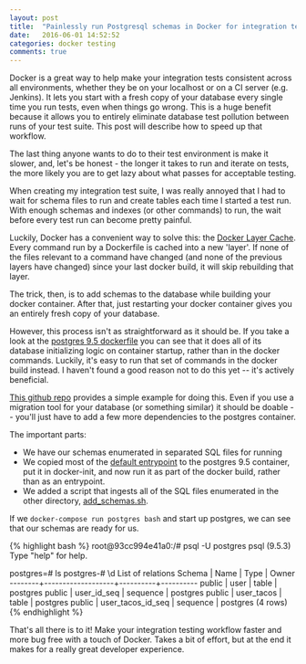 ```yaml
---
layout: post
title:  "Painlessly run Postgresql schemas in Docker for integration testing"
date:   2016-06-01 14:52:52
categories: docker testing
comments: true
---
```


Docker is a great way to help make your integration tests consistent
across all environments, whether they be on your localhost or on a CI
server (e.g. Jenkins). It lets you start with a fresh copy of your database
every single time you run tests, even when things go wrong. This is a huge benefit
because it allows you to entirely eliminate database test pollution between runs of your
test suite. This post will describe how to speed up that workflow.

The last thing anyone wants to do to their test environment is make it slower, and,
let's be honest - the longer it takes to run and iterate on tests, the more likely you are to get lazy
about what passes for acceptable testing.

When creating my integration test suite, I was really annoyed that I had to wait for schema
files to run and create tables each time I started a test run. With enough schemas and indexes (or other commands) to run,
the wait before every test run can become pretty painful.

Luckily, Docker has a convenient way to solve this: the [Docker Layer Cache][docker-cache].
Every command run by a Dockerfile is cached into a new 'layer'. If none of the files
relevant to a command have changed (and none of the previous layers have changed)
since your last docker build, it will skip rebuilding that layer.

The trick, then, is to add schemas to the database while building your docker container.
After that, just restarting your docker container gives you an entirely
fresh copy of your database.

However, this process isn't as straightforward as it should be.
If you take a look at the [postgres 9.5 dockerfile][default-dockerfile] you can see that it
does all of its database initializing logic on container startup, rather than
in the docker commands. Luckily, it's easy to run that set of commands in the
docker build instead. I haven't found a good reason not to do this yet -- it's actively
beneficial.

[This github repo][example] provides a simple example for doing this. Even if you
use a migration tool for your database (or something similar) it should be doable --
you'll just have to add a few more dependencies to the postgres container.

The important parts:

* We have our schemas enumerated in separated SQL files for running
* We copied most of the [default entrypoint][default-docker-init] to the postgres 9.5
container, put it in docker-init, and now run it as part of the docker build, rather
than as an entrypoint.
* We added a script that ingests all of the SQL files enumerated in the other directory, [add_schemas.sh][add-schemas].

If we `docker-compose run postgres bash` and start up postgres, we can see that
our schemas are ready for us.

{% highlight bash %}
root@93cc994e41a0:/# psql -U postgres
psql (9.5.3)
Type "help" for help.

postgres=# ls
postgres-# \d
                List of relations
 Schema |       Name        |   Type   |  Owner
--------+-------------------+----------+----------
 public | user              | table    | postgres
 public | user_id_seq       | sequence | postgres
 public | user_tacos        | table    | postgres
 public | user_tacos_id_seq | sequence | postgres
(4 rows)
{% endhighlight %}

That's all there is to it! Make your integration testing workflow faster and
more bug free with a touch of Docker. Takes a bit of effort, but at the end it makes
for a really great developer experience.

[docker-cache]: https://docs.docker.com/engine/userguide/eng-image/dockerfile_best-practices/#build-cache
[example]: https://github.com/bpicolo/postgres-docker-layer-cache-schemas
[default-dockerfile]: https://github.com/docker-library/postgres/blob/04b1d366d51a942b88fff6c62943f92c7c38d9b6/9.5/Dockerfile#L56
[default-docker-init]: https://github.com/docker-library/postgres/blob/04b1d366d51a942b88fff6c62943f92c7c38d9b6/9.5/docker-entrypoint.sh
[add-schemas]: https://github.com/bpicolo/postgres-docker-layer-cache-schemas/blob/master/docker-entrypoint-initdb.d/add_schemas.sh

